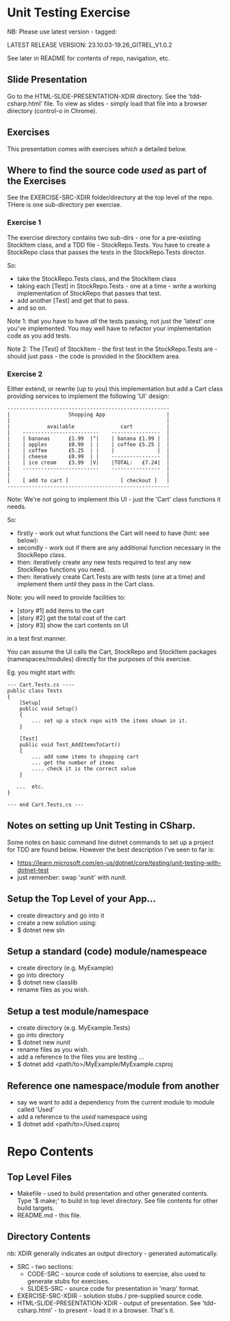 # Unit Testing Exercise
NB: Please use latest version - tagged:

<!-- ### EG-VERSION-TAG -->
LATEST RELEASE VERSION: 23.10.03-19.26_GITREL_V1.0.2
<!-- ### END ### -->

See later in README for contents of repo, navigation, etc.

## Slide Presentation
Go to the HTML-SLIDE-PRESENTATION-XDIR directory.
See the 'tdd-csharp.html' file.
To view as slides - simply load that file into a browser directory (control-o in Chrome).

## Exercises
This presentation comes with exercises which a detailed below.

## Where to find the source code *used* as part of the Exercises
See the EXERCISE-SRC-XDIR folder/directory at the top level of the repo.
THere is one sub-directory per exercise.

### Exercise 1
The exercise directory contains two sub-dirs - one for a pre-existing StockItem class, and a TDD file - StockRepo.Tests. You have to create a StockRepo class that passes the tests in the StockRepo.Tests director.

So:
* take the StockRepo.Tests class, and the StockItem class
* taking each [Test] in StockRepo.Tests - one at a time - write a working implementation of StockRepo that passes that test.
* add another [Test] and get that to pass.
* and so on.

Note 1: that you have to have *all* the tests passing, not just the 'latest' one you've implemented.
You may well have to refactor your implementation code as you add tests.

Note 2: The [Test] of StockItem - the first test in the StockRepo.Tests are - should just pass - the code is provided in the StockItem area.

### Exercise 2

Either extend, or rewrite (up to you) this implementation but add a Cart class providing services to implement the following 'UI' design:

<!-- ### EG-CART-EXERCISE-UI -->
```
-----------------------------------------------------
|                   Shopping App                    |
|                                                   |
|            available               cart           |
|    -------------------------    ----------------  |
|    | bananas      £1.99  |^|    | banana £1.99 |  |
|    | apples       £0.99  | |    | coffee £5.25 |  |
|    | coffee       £5.25  | |    |              |  |  
|    | cheese       £0.99  | |    ----------------  |
|    | ice cream    £3.99  |V|    |TOTAL:   £7.24|  |
|    -------------------------    ----------------  |
|                                                   |
|    [ add to cart ]                 [ checkout ]   |
-----------------------------------------------------      

```
<!-- ### END ### UI -->

Note: We're not going to implement this UI - just the 'Cart' class functions it needs.

So:
* firstly - work out what functions the Cart will need to have (hint: see below):
* secondly - work out if there are any additional function necessary in the StockRepo class.
* then: iteratively create any new tests required to test any new StockRepo functions you need.
* then: iteratively create Cart.Tests are with tests (one at a time) and implement them until they pass in the Cart class.


Note: you will need to provide facilities to:
* [story #1] add items to the cart             
* [story #2] get the total cost of the cart
* [story #3] show the cart contents on UI

in a test first manner. 

You can assume the UI calls the Cart, StockRepo and StockItem packages (namespaces/modules) directly for the purposes of this exercise.

Eg. you might start with:

```
--- Cart.Tests.cs ----
public class Tests
{
    [Setup]
    public void Setup()
    {
        ... set up a stock repo with the items shown in it.
    }

    [Test]
    public void Test_AddItemsToCart()
    { 
        ... add some items to shopping cart
        ... get the number of items
        .... check it is the correct value
    }

   ...  etc.
}

--- end Cart.Tests.cs ---
```

## Notes on setting up Unit Testing in CSharp.

Some notes on basic command line dotnet commands to set up a project for TDD are found below.
However the best description I've seen to far is:
* https://learn.microsoft.com/en-us/dotnet/core/testing/unit-testing-with-dotnet-test
* just remember: swap 'xunit' with *nunit*.

## Setup the Top Level of your App...
* create direactory and go into it
* create a new solution using:
* $ dotnet new sln

## Setup a standard (code) module/namespeace
* create directory (e.g. MyExample)
* go into directory
* $ dotnet new classlib
* rename files as you wish. 

## Setup a test module/namespace
* create directory (e.g. MyExample.Tests)
* go into directory
* $ dotnet new nunit
* rename files as you wish.
* add a reference to the files you are testing ...
* $ dotnet add <path/to>/MyExample/MyExample.csproj

## Reference one namespace/module from another
* say we want to add a dependency from the current module to module called 'Used'
* add a reference to the *used* namespace using
* $ dotnet add <path/to>/Used.csproj

# Repo Contents
## Top Level Files
* Makefile - used to build presentation and other generated contents. Type '$ make;' to build in top level directory. See file contents for other build targets.
* README.md - this file.

## Directory Contents
nb: XDIR generally indicates an output directory - generated automatically.

* SRC - two sections:
	* CODE-SRC - source code of solutions to exercise, also used to generate stubs for exercises.
	* SLIDES-SRC - source code for presentation in 'marp' format.
* EXERCISE-SRC-XDIR - solution stubs / pre-supplied source code.
* HTML-SLIDE-PRESENTATION-XDIR - output of presentation. See 'tdd-csharp.html' - to present - load it in a browser. That's it.

